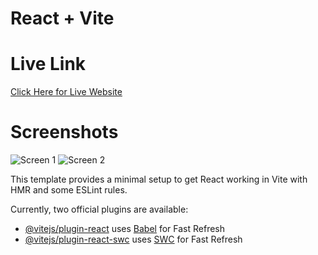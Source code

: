 # React + Vite

# Live Link

[Click Here for Live Website](https://haneef-collegedunia.netlify.app)

# Screenshots

![Screen 1](https://res.cloudinary.com/dxaovcjmr/image/upload/v1713438710/s1_vsfplq.png)
![Screen 2](https://res.cloudinary.com/dxaovcjmr/image/upload/v1713438710/s2_zolkx3.png)

This template provides a minimal setup to get React working in Vite with HMR and some ESLint rules.

Currently, two official plugins are available:

- [@vitejs/plugin-react](https://github.com/vitejs/vite-plugin-react/blob/main/packages/plugin-react/README.md) uses [Babel](https://babeljs.io/) for Fast Refresh
- [@vitejs/plugin-react-swc](https://github.com/vitejs/vite-plugin-react-swc) uses [SWC](https://swc.rs/) for Fast Refresh
